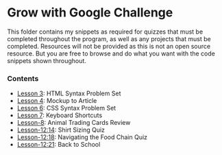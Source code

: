 # Grow with Google Challenge
  
This folder contains my snippets as required for quizzes that must be completed throughout the program, as well as any projects that must be completed. Resources will not be provided as this is not an open source resource. But you are free to browse and do what you want with the code snippets shown throughout.

### Contents
- [Lesson 3](lesson-3): HTML Syntax Problem Set
- [Lesson 4](lesson-4): Mockup to Article
- [Lesson 6](lesson-6): CSS Syntax Problem Set
- [Lesson 7](lesson-7): Keyboard Shortcuts
- [Lesson-8](lesson-8): Animal Trading Cards Review
- [Lesson-12:14](lesson-12:14): Shirt Sizing Quiz
- [Lesson-12:18](lesson-12:18): Navigating the Food Chain Quiz
- [Lesson-12:21](lesson-12:21): Back to School

